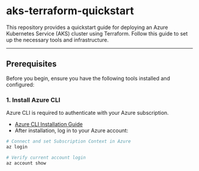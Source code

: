 # aks-terraform-quickstart

This repository provides a quickstart guide for deploying an Azure Kubernetes Service (AKS) cluster using Terraform. Follow this guide to set up the necessary tools and infrastructure.

---

## Prerequisites

Before you begin, ensure you have the following tools installed and configured:

### 1. Install **Azure CLI**
Azure CLI is required to authenticate with your Azure subscription.

- [Azure CLI Installation Guide](https://learn.microsoft.com/en-us/cli/azure/install-azure-cli)
- After installation, log in to your Azure account:

```bash
# Connect and set Subscription Context in Azure
az login

# Verify current account login
az account show
```

